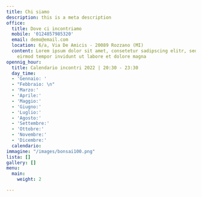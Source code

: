 ```yaml
---
title: Chi siamo
description: this is a meta description
office:
  title: Dove ci incontriamo
  mobile: '0124857985320'
  email: demo@email.com
  location: 6/a, Via De Amicis - 20089 Rozzano (MI)
  content: Lorem ipsum dolor sit amet, consetetur sadipscing elitr, sed diam nonumy
    eirmod tempor invidunt ut labore et dolore magna
opennig_hour:
  title: Calendario incontri 2022 | 20:30 - 23:30
  day_time:
  - 'Gennaio: '
  - "Febbraio: \n"
  - 'Marzo:'
  - 'Aprile:'
  - 'Maggio:'
  - 'Giugno:'
  - 'Luglio:'
  - 'Agosto:'
  - 'Settembre:'
  - 'Ottobre:'
  - 'Novembre:'
  - 'Dicembre:'
  calendario: 
immagine: "/images/bonsai100.png"
lista: []
gallery: []
menu:
  main:
    weight: 2

---
```

